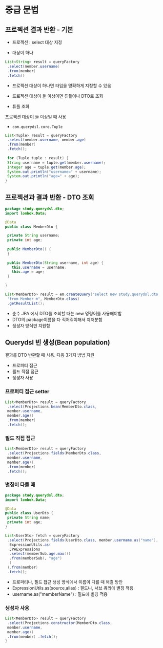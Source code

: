 # 중급 문법

## 프로젝션 결과 반환 - 기본

- 프로젝션 : select 대상 지정

- 대상이 하나

```java
List<String> result = queryFactory
 .select(member.username)
 .from(member)
 .fetch()
```

- 프로젝션 대상이 하나면 타입을 명확하게 지정할 수 있음
- 프로젝션 대상이 둘 이상이면 튜플이나 DTO로 조회

- 튜플 조회

프로젝션 대상이 둘 이상일 때 사용

- `com.querydsl.core.Tuple`

```java
List<Tuple> result = queryFactory
 .select(member.username, member.age)
 .from(member)
 .fetch();
 
 for (Tuple tuple : result) {
 String username = tuple.get(member.username);
 Integer age = tuple.get(member.age);
 System.out.println("username=" + username);
 System.out.println("age=" + age);
}
```

## 프로젝션과 결과 반환 - DTO 조회

```java
package study.querydsl.dto;
import lombok.Data;

@Data
public class MemberDto {

 private String username;
 private int age;
 
 public MemberDto() {
 }
 
 public MemberDto(String username, int age) {
   this.username = username;
   this.age = age;
 }
 
}
```

```java
List<MemberDto> result = em.createQuery("select new study.querydsl.dto.MemberDto(m.username, m.age) " +
 "from Member m", MemberDto.class)
 .getResultList();
```

- 순수 JPA 에서 DTO를 조회할 때는 new 명령어를 사용해야함
- DTO의 package이름을 다 적어줘야해서 지저분함
- 생성자 방식만 지원함

## Querydsl 빈 생성(Bean population)

결과를 DTO 반환할 때 사용. 다음 3가지 방법 지원

- 프로퍼티 접근
- 필드 직접 접근
- 생성자 사용

### 프로퍼티 접근 setter

```java
List<MemberDto> result = queryFactory
 .select(Projections.bean(MemberDto.class,
 member.username,
 member.age))
 .from(member)
 .fetch();
```

### 필드 직접 접근

```java
List<MemberDto> result = queryFactory
 .select(Projections.fields(MemberDto.class,
 member.username,
 member.age))
 .from(member)
 .fetch();
```

### 별칭이 다를 때

```java
package study.querydsl.dto;
import lombok.Data;

@Data
public class UserDto {
 private String name;
 private int age;
}
```
```java
List<UserDto> fetch = queryFactory
 .select(Projections.fields(UserDto.class, member.username.as("name"),
  ExpressionUtils.as(
  JPAExpressions
  .select(memberSub.age.max())
  .from(memberSub), "age")
  )
 ).from(member)
 .fetch();
```

- 프로퍼티나, 필드 접근 생성 방식에서 이름이 다를 때 해결 방안
- ExpressionUtils.as(source,alias) : 필드나, 서브 쿼리에 별칭 적용
- username.as("memberName") : 필드에 별칭 적용

### 생성자 사용

```java
List<MemberDto> result = queryFactory
 .select(Projections.constructor(MemberDto.class,
 member.username,
 member.age))
 .from(member) .fetch();
}
```
